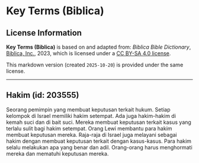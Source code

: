# Key Terms (Biblica)

## License Information

**Key Terms (Biblica)** is based on and adapted from: _Biblica Bible Dictionary_, [Biblica, Inc.](https://www.biblica.com/), 2023, which is licensed under a [CC BY-SA 4.0 license](https://creativecommons.org/licenses/by-sa/4.0/legalcode.en).

This markdown version (created `2025-10-20`) is provided under the same license.



--------------------------------

## Hakim (id: 203555)

Seorang pemimpin yang membuat keputusan terkait hukum. Setiap kelompok di Israel memiliki hakim setempat. Ada juga hakim\-hakim di kemah suci dan di bait suci. Mereka membuat keputusan terkait kasus yang terlalu sulit bagi hakim setempat. Orang Lewi membantu para hakim membuat keputusan mereka. Raja\-raja di Israel juga melayani sebagai hakim dengan membuat keputusan terkait dengan kasus\-kasus. Para hakim selalu melakukan apa yang benar dan adil. Orang\-orang harus menghormati mereka dan mematuhi keputusan mereka.


